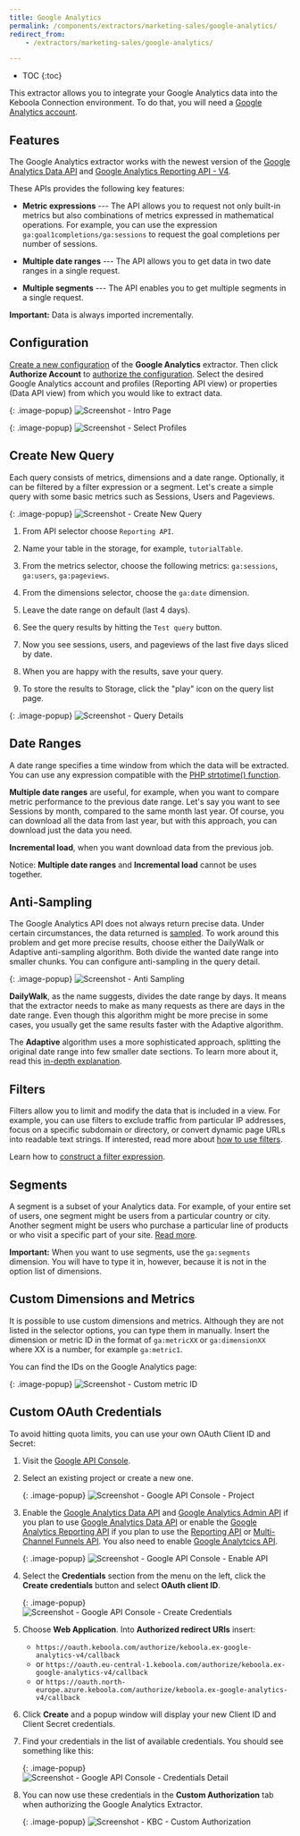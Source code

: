 ```yaml
---
title: Google Analytics
permalink: /components/extractors/marketing-sales/google-analytics/
redirect_from:
    - /extractors/marketing-sales/google-analytics/

---
```


* TOC
{:toc}

This extractor allows you to integrate your Google Analytics data into the Keboola Connection environment.
To do that, you will need a [Google Analytics account](https://analytics.google.com/analytics/web/).

## Features
The Google Analytics extractor works with the newest version of the [Google Analytics Data API](https://developers.google.com/analytics/devguides/reporting/data/v1) 
and [Google Analytics Reporting API - V4](https://developers.google.com/analytics/devguides/reporting/core/v4/).

These APIs provides the following key features:

 - **Metric expressions** --- The API allows you to request not only built-in metrics but also combinations of metrics expressed in mathematical operations. For example, you can use the expression `ga:goal1completions/ga:sessions` to request the goal completions per number of sessions.

 - **Multiple date ranges** --- The API allows you to get data in two date ranges in a single request.

 - **Multiple segments** --- The API enables you to get multiple segments in a single request.
 
**Important:** Data is always imported incrementally.

## Configuration
[Create a new configuration](/components/#creating-component-configuration) of the **Google Analytics** extractor.
Then click **Authorize Account** to [authorize the configuration](/components/#authorization). 
Select the desired Google Analytics account and profiles (Reporting API view) or properties (Data API view) from which you would like to extract data.

{: .image-popup}
![Screenshot - Intro Page](/components/extractors/marketing-sales/google-analytics/google-analytics-1.png)

{: .image-popup}
![Screenshot - Select Profiles](/components/extractors/marketing-sales/google-analytics/google-analytics-2.png)

## Create New Query
Each query consists of metrics, dimensions and a date range. Optionally, it can be filtered by a filter expression or a segment.
Let's create a simple query with some basic metrics such as Sessions, Users and Pageviews.

{: .image-popup}
![Screenshot - Create New Query](/components/extractors/marketing-sales/google-analytics/google-analytics-3.png)

 1. From API selector choose `Reporting API`.

 2. Name your table in the storage, for example, `tutorialTable`.

 3. From the metrics selector, choose the following metrics: `ga:sessions`, `ga:users`, `ga:pageviews`.

 4. From the dimensions selector, choose the `ga:date` dimension.

 5. Leave the date range on default (last 4 days).

 6. See the query results by hitting the `Test query` button.

 7. Now you see sessions, users, and pageviews of the last five days sliced by date.

 8. When you are happy with the results, save your query.

 9. To store the results to Storage, click the "play" icon on the query list page.

{: .image-popup}
![Screenshot - Query Details](/components/extractors/marketing-sales/google-analytics/google-analytics-4.png)

## Date Ranges
A date range specifies a time window from which the data will be extracted.
You can use any expression compatible with the [PHP strtotime() function](https://www.php.net/manual/en/datetime.formats.php).

**Multiple date ranges** are useful, for example, when you want to compare metric performance to the previous date range.
Let's say you want to see Sessions by month, compared to the same month last year.
Of course, you can download all the data from last year, but with this approach, you can download just the data you need.

**Incremental load**, when you want download data from the previous job.

Notice: **Multiple date ranges** and **Incremental load** cannot be uses together.

## Anti-Sampling
The Google Analytics API does not always return precise data. Under certain circumstances, the data 
returned is [sampled](https://support.google.com/analytics/answer/2637192?hl=en).
To work around this problem and get more precise results, choose either the DailyWalk or Adaptive 
anti-sampling algorithm. Both divide the wanted date range into smaller chunks. You can configure
anti-sampling in the query detail.

{: .image-popup}
![Screenshot - Anti Sampling](/components/extractors/marketing-sales/google-analytics/google-analytics-5.png)

**DailyWalk**, as the name suggests, divides the date range by days. It means that the extractor needs to 
make as many requests as there are days in the date range. Even though this algorithm might be more 
precise in some cases, you usually get the same results faster with the Adaptive algorithm.

The **Adaptive** algorithm uses a more sophisticated approach, splitting the original date range into 
few smaller date sections. To learn more about it, read this [in-depth explanation](http://code.markedmondson.me/anti-sampling-google-analytics-api/). 

## Filters
Filters allow you to limit and modify the data that is included in a view. For example, you can use 
filters to exclude traffic from particular IP addresses, focus on a specific subdomain or directory, or 
convert dynamic page URLs into readable text strings.
If interested, read more about [how to use filters](https://support.google.com/analytics/answer/1033162).

Learn how to [construct a filter expression](https://developers.google.com/analytics/devguides/reporting/core/v3/reference#filters).

## Segments
A segment is a subset of your Analytics data. For example, of your entire set of users,
one segment might be users from a particular country or city.
Another segment might be users who purchase a particular line of products or who visit a specific part of your site.
[Read more](https://support.google.com/analytics/answer/3123951?hl=en).

**Important:** When you want to use segments, use the `ga:segments` dimension.
You will have to type it in, however, because it is not in the option list of dimensions.

## Custom Dimensions and Metrics
It is possible to use custom dimensions and metrics.
Although they are not listed in the selector options, you can type them in manually.
Insert the dimension or metric ID in the format of `ga:metricXX` or `ga:dimensionXX` where XX is a number, for example `ga:metric1`.

You can find the IDs on the Google Analytics page:

{: .image-popup}
![Screenshot - Custom metric ID](/components/extractors/marketing-sales/google-analytics/google_console_metrics.png)

## Custom OAuth Credentials
To avoid hitting quota limits, you can use your own OAuth Client ID and Secret:

1. Visit the [Google API Console](https://console.developers.google.com/).
2. Select an existing project or create a new one.
 
    {: .image-popup}
    ![Screenshot - Google API Console - Project](/components/extractors/marketing-sales/google-analytics/google_console_project.png)

3. Enable the [Google Analytics Data API](https://console.cloud.google.com/apis/library/analyticsdata.googleapis.com) and [Google Analytics Admin API](https://console.cloud.google.com/apis/library/analyticsadmin.googleapis.com) if you plan to use [Google Analytics Data API](https://developers.google.com/analytics/devguides/reporting/data/v1) or enable the [Google Analytics Reporting API](https://console.developers.google.com/apis/library/analyticsreporting.googleapis.com) if you plan to use the [Reporting API](https://developers.google.com/analytics/devguides/reporting/core/v4) or [Multi-Channel Funnels API](https://developers.google.com/analytics/devguides/reporting/mcf/v3). You also need to enable [Google Analytcics API](https://console.developers.google.com/apis/library/analytics.googleapis.com).
 
    {: .image-popup}
    ![Screenshot - Google API Console - Enable API](/components/extractors/marketing-sales/google-analytics/google_console_enable.png)
    
4. Select the **Credentials** section from the menu on the left, click the **Create credentials** button and select **OAuth client ID**.
  
    {: .image-popup}
    ![Screenshot - Google API Console - Create Credentials](/components/extractors/marketing-sales/google-analytics/google_console_credentials.png)
    
5. Choose **Web Application**. Into **Authorized redirect URIs** insert:
    - `https://oauth.keboola.com/authorize/keboola.ex-google-analytics-v4/callback`
    - or `https://oauth.eu-central-1.keboola.com/authorize/keboola.ex-google-analytics-v4/callback`
    - or `https://oauth.north-europe.azure.keboola.com/authorize/keboola.ex-google-analytics-v4/callback`

6. Click **Create** and a popup window will display your new Client ID and Client Secret credentials.
7. Find your credentials in the list of available credentials. You should see something like this:
 
    {: .image-popup}
    ![Screenshot - Google API Console - Credentials Detail](/components/extractors/marketing-sales/google-analytics/google_console_detail.png)
  
8. You can now use these credentials in the **Custom Authorization** tab when authorizing the Google Analytics Extractor.
 
    {: .image-popup}
    ![Screenshot - KBC - Custom Authorization](/components/extractors/marketing-sales/google-analytics/google-analytics-6.png)
